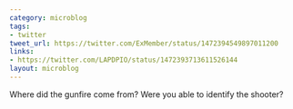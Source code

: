 ```yaml
---
category: microblog
tags:
- twitter
tweet_url: https://twitter.com/ExMember/status/1472394549897011200
links:
- https://twitter.com/LAPDPIO/status/1472393713611526144
layout: microblog
---
```

Where did the gunfire come from? Were you able to identify the shooter?
